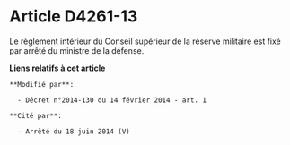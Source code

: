 # Article D4261-13

Le règlement intérieur du Conseil supérieur de la réserve militaire est fixé par arrêté du ministre de la défense.

**Liens relatifs à cet article**

	**Modifié par**:

	  - Décret n°2014-130 du 14 février 2014 - art. 1

	**Cité par**:

	  - Arrêté du 18 juin 2014 (V)
